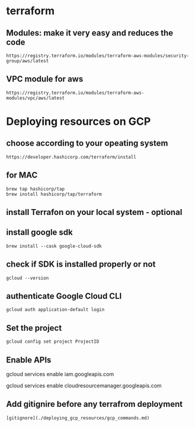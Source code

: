 # terraform

## Modules: make it very easy and reduces the code
    https://registry.terraform.io/modules/terraform-aws-modules/security-group/aws/latest

## VPC module for aws 
    https://registry.terraform.io/modules/terraform-aws-modules/vpc/aws/latest


# Deploying resources on GCP
## choose according to your opeating system
    https://developer.hashicorp.com/terraform/install
## for MAC
    brew tap hashicorp/tap
    brew install hashicorp/tap/terraform

## install Terrafon on your local system - optional

## install google sdk
    brew install --cask google-cloud-sdk
## check if SDK is installed properly or not
    gcloud --version
## authenticate Google Cloud CLI
    gcloud auth application-default login 

## Set the project 
    gcloud config set project ProjectID

## Enable APIs
gcloud services enable iam.googleapis.com

gcloud services enable cloudresourcemanager.googleapis.com

## Add gitignire before any terrafrom deployment 
    [gitignore](./deploying_gcp_resources/gcp_commands.md)

